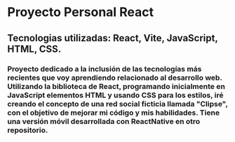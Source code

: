 # Proyecto Personal React

## Tecnologias utilizadas: React, Vite, JavaScript, HTML, CSS.

### Proyecto dedicado a la inclusión de las tecnologías más recientes que voy aprendiendo relacionado al desarrollo web. Utilizando la biblioteca de React, programando inicialmente en JavaScript elementos HTML y usando CSS para los estilos, iré creando el concepto de una red social ficticia llamada "Clipse", con el objetivo de mejorar mi código y mis habilidades. Tiene una versión móvil desarrollada con ReactNative en otro repositorio.

